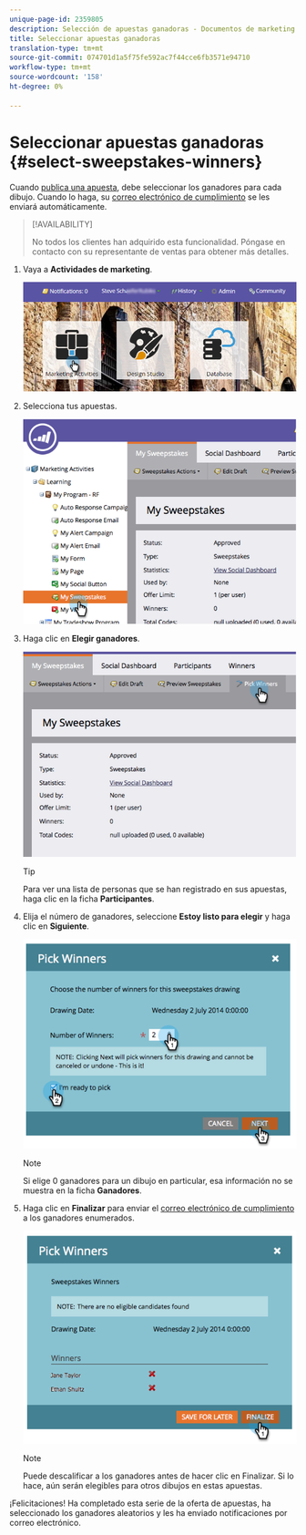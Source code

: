 ```yaml
---
unique-page-id: 2359805
description: Selección de apuestas ganadoras - Documentos de marketing - Documentación del producto
title: Seleccionar apuestas ganadoras
translation-type: tm+mt
source-git-commit: 074701d1a5f75fe592ac7f44cce6fb3571e94710
workflow-type: tm+mt
source-wordcount: '158'
ht-degree: 0%

---
```



# Seleccionar apuestas ganadoras {#select-sweepstakes-winners}

Cuando [publica una apuesta](/help/marketo/product-docs/demand-generation/social/sweepstakes/publish-a-sweepstakes.md), debe seleccionar los ganadores para cada dibujo. Cuando lo haga, su [correo electrónico de cumplimiento](/help/marketo/product-docs/demand-generation/social/social-functions/use-emails-in-social-promotions.md) se les enviará automáticamente.

>[!AVAILABILITY]
>
>No todos los clientes han adquirido esta funcionalidad. Póngase en contacto con su representante de ventas para obtener más detalles.

1. Vaya a **Actividades de marketing**.

   ![](assets/login-marketing-activities.png)

1. Selecciona tus apuestas.

   ![](assets/image2014-9-25-17-3a47-3a37.png)

1. Haga clic en **Elegir ganadores**.

   ![](assets/image2014-9-25-17-3a47-3a49.png)

   >[!TIP]
   >
   >Para ver una lista de personas que se han registrado en sus apuestas, haga clic en la ficha **Participantes**.

1. Elija el número de ganadores, seleccione **Estoy listo para elegir** y haga clic en **Siguiente**.

   ![](assets/image2014-9-25-17-3a49-3a2.png)

   >[!NOTE]
   >
   >Si elige 0 ganadores para un dibujo en particular, esa información no se muestra en la ficha **Ganadores**.

1. Haga clic en **Finalizar** para enviar el [correo electrónico de cumplimiento](/help/marketo/product-docs/demand-generation/social/referral-offers/send-referral-offer-fulfillment-email.md) a los ganadores enumerados.

   ![](assets/image2014-9-25-17-3a49-3a48.png)

   >[!NOTE]
   >
   >Puede descalificar a los ganadores antes de hacer clic en Finalizar. Si lo hace, aún serán elegibles para otros dibujos en estas apuestas.

¡Felicitaciones! Ha completado esta serie de la oferta de apuestas, ha seleccionado los ganadores aleatorios y les ha enviado notificaciones por correo electrónico.
